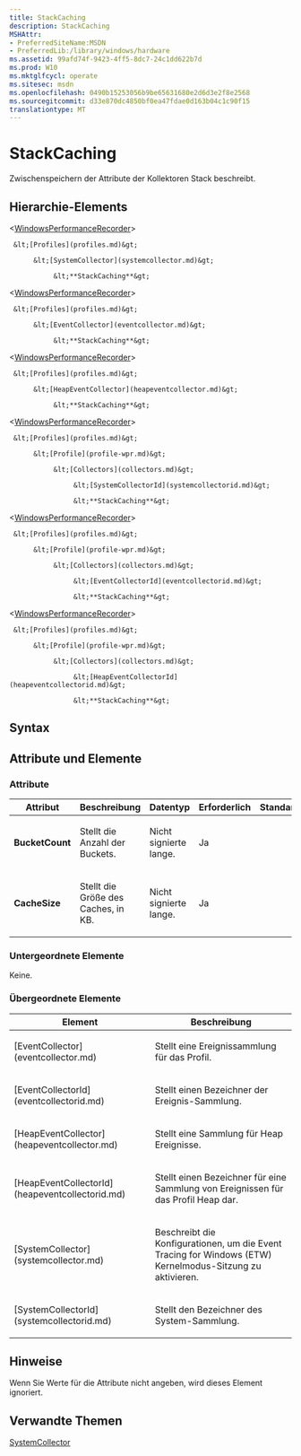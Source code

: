 ```yaml
---
title: StackCaching
description: StackCaching
MSHAttr:
- PreferredSiteName:MSDN
- PreferredLib:/library/windows/hardware
ms.assetid: 99afd74f-9423-4ff5-8dc7-24c1dd622b7d
ms.prod: W10
ms.mktglfcycl: operate
ms.sitesec: msdn
ms.openlocfilehash: 0490b15253056b9be65631680e2d6d3e2f8e2568
ms.sourcegitcommit: d33e870dc4850bf0ea47fdae0d163b04c1c90f15
translationtype: MT
---
```

# <a name="stackcaching"></a>StackCaching


Zwischenspeichern der Attribute der Kollektoren Stack beschreibt.

## <a name="element-hierarchy"></a>Hierarchie-Elements


&lt;[WindowsPerformanceRecorder](windowsperformancerecorder.md)&gt;

     &lt;[Profiles](profiles.md)&gt;

          &lt;[SystemCollector](systemcollector.md)&gt;

               &lt;**StackCaching**&gt;

&lt;[WindowsPerformanceRecorder](windowsperformancerecorder.md)&gt;

     &lt;[Profiles](profiles.md)&gt;

          &lt;[EventCollector](eventcollector.md)&gt;

               &lt;**StackCaching**&gt;

&lt;[WindowsPerformanceRecorder](windowsperformancerecorder.md)&gt;

     &lt;[Profiles](profiles.md)&gt;

          &lt;[HeapEventCollector](heapeventcollector.md)&gt;

               &lt;**StackCaching**&gt;

&lt;[WindowsPerformanceRecorder](windowsperformancerecorder.md)&gt;

     &lt;[Profiles](profiles.md)&gt;

          &lt;[Profile](profile-wpr.md)&gt;

               &lt;[Collectors](collectors.md)&gt;

                    &lt;[SystemCollectorId](systemcollectorid.md)&gt;

                    &lt;**StackCaching**&gt;

&lt;[WindowsPerformanceRecorder](windowsperformancerecorder.md)&gt;

     &lt;[Profiles](profiles.md)&gt;

          &lt;[Profile](profile-wpr.md)&gt;

               &lt;[Collectors](collectors.md)&gt;

                    &lt;[EventCollectorId](eventcollectorid.md)&gt;

                    &lt;**StackCaching**&gt;

&lt;[WindowsPerformanceRecorder](windowsperformancerecorder.md)&gt;

     &lt;[Profiles](profiles.md)&gt;

          &lt;[Profile](profile-wpr.md)&gt;

               &lt;[Collectors](collectors.md)&gt;

                    &lt;[HeapEventCollectorId](heapeventcollectorid.md)&gt;

                    &lt;**StackCaching**&gt;

## <a name="syntax"></a>Syntax


## <a name="attributes-and-elements"></a>Attribute und Elemente


### <a name="attributes"></a>Attribute

<table>
<colgroup>
<col width="20%" />
<col width="20%" />
<col width="20%" />
<col width="20%" />
<col width="20%" />
</colgroup>
<thead>
<tr class="header">
<th>Attribut</th>
<th>Beschreibung</th>
<th>Datentyp</th>
<th>Erforderlich</th>
<th>Standard</th>
</tr>
</thead>
<tbody>
<tr class="odd">
<td><p><strong>BucketCount</strong></p></td>
<td><p>Stellt die Anzahl der Buckets.</p></td>
<td><p>Nicht signierte lange.</p></td>
<td><p>Ja</p></td>
<td><p></p></td>
</tr>
<tr class="even">
<td><p><strong>CacheSize</strong></p></td>
<td><p>Stellt die Größe des Caches, in KB.</p></td>
<td><p>Nicht signierte lange.</p></td>
<td><p>Ja</p></td>
<td><p></p></td>
</tr>
</tbody>
</table>

 

### <a name="child-elements"></a>Untergeordnete Elemente

Keine.

### <a name="parent-elements"></a>Übergeordnete Elemente

<table>
<colgroup>
<col width="50%" />
<col width="50%" />
</colgroup>
<thead>
<tr class="header">
<th>Element</th>
<th>Beschreibung</th>
</tr>
</thead>
<tbody>
<tr class="odd">
<td><p>[EventCollector](eventcollector.md)</p></td>
<td><p>Stellt eine Ereignissammlung für das Profil.</p></td>
</tr>
<tr class="even">
<td><p>[EventCollectorId](eventcollectorid.md)</p></td>
<td><p>Stellt einen Bezeichner der Ereignis-Sammlung.</p></td>
</tr>
<tr class="odd">
<td><p>[HeapEventCollector](heapeventcollector.md)</p></td>
<td><p>Stellt eine Sammlung für Heap Ereignisse.</p></td>
</tr>
<tr class="even">
<td><p>[HeapEventCollectorId](heapeventcollectorid.md)</p></td>
<td><p>Stellt einen Bezeichner für eine Sammlung von Ereignissen für das Profil Heap dar.</p></td>
</tr>
<tr class="odd">
<td><p>[SystemCollector](systemcollector.md)</p></td>
<td><p>Beschreibt die Konfigurationen, um die Event Tracing for Windows (ETW) Kernelmodus-Sitzung zu aktivieren.</p></td>
</tr>
<tr class="even">
<td><p>[SystemCollectorId](systemcollectorid.md)</p></td>
<td><p>Stellt den Bezeichner des System-Sammlung.</p></td>
</tr>
</tbody>
</table>

 

## <a name="remarks"></a>Hinweise


Wenn Sie Werte für die Attribute nicht angeben, wird dieses Element ignoriert.

## <a name="related-topics"></a>Verwandte Themen


[SystemCollector](systemcollector.md)

 

 







